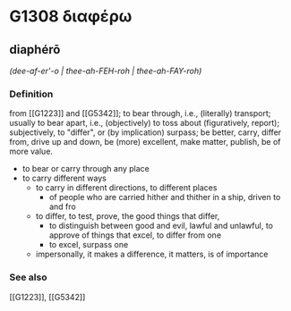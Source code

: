# G1308 διαφέρω

## diaphérō

_(dee-af-er'-o | thee-ah-FEH-roh | thee-ah-FAY-roh)_

### Definition

from [[G1223]] and [[G5342]]; to bear through, i.e., (literally) transport; usually to bear apart, i.e., (objectively) to toss about (figuratively, report); subjectively, to "differ", or (by implication) surpass; be better, carry, differ from, drive up and down, be (more) excellent, make matter, publish, be of more value.

- to bear or carry through any place
- to carry different ways
  - to carry in different directions, to different places
    - of people who are carried hither and thither in a ship, driven to and fro
  - to differ, to test, prove, the good things that differ,
    - to distinguish between good and evil, lawful and unlawful, to approve of things that excel, to differ from one
    - to excel, surpass one
  - impersonally, it makes a difference, it matters, is of importance

### See also

[[G1223]], [[G5342]]

